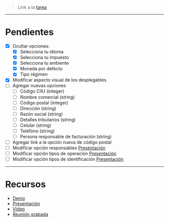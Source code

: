 > Link a la [tarea](https://trello.com/c/Pmex9WwJ/54-agregar-y-modificar-datos-de-empresa-facturaci%C3%B3n-electr%C3%B3nica) 

<hr>

# Pendientes
- [x] Ocultar opciones:
	- [x] Selecciona tu idioma
	- [x] Selecciona tu impuesto
	- [x] Selecciona tu ambiente
	- [x] Moneda por defecto
	- [x] Tipo régimen
- [x] Modificar aspecto visual de los desplegables
- [ ] Agregar nuevas opciones 
	- [ ] Código CIIU (integer)
	- [ ] Nombre comercial (string)
	- [ ] Código postal (integer)
	- [ ] Dirección (string)
	- [ ] Razón social (string)
	- [ ] Detalles tributarios (string)
	- [ ] Celular (string)
	- [ ] Teléfono (string)
	- [ ] Persona responsable de facturación (string)
- [ ] Agregar link a la opción nueva de código postal
- [ ] Modificar opción responsables [Presentación](https://docs.google.com/presentation/d/1XLffBqOOGGYVwNjjAgKKUFanFDnDkU_kZYFgDmEzS3Q/edit?pli=1)
- [ ] Modificar opción tipos de operación [Presentación](https://docs.google.com/presentation/d/1XLffBqOOGGYVwNjjAgKKUFanFDnDkU_kZYFgDmEzS3Q/edit?pli=1)
- [ ] Modificar opción tipos de identificación [Presentación](https://docs.google.com/presentation/d/1XLffBqOOGGYVwNjjAgKKUFanFDnDkU_kZYFgDmEzS3Q/edit?pli=1)

<hr>

# Recursos 
- [Demo](https://probandobubblemayo.bubbleapps.io/version-test)
- [Presentación](https://docs.google.com/presentation/d/1XLffBqOOGGYVwNjjAgKKUFanFDnDkU_kZYFgDmEzS3Q/edit?pli=1)
- [Video](https://drive.google.com/file/d/1O9y2JEamvtHGrsa3vl7Q3Tg3aIXPtlPP/view?pli=1)
- [Reunión grabada](https://drive.google.com/file/d/1O9y2JEamvtHGrsa3vl7Q3Tg3aIXPtlPP/view?pli=1)


